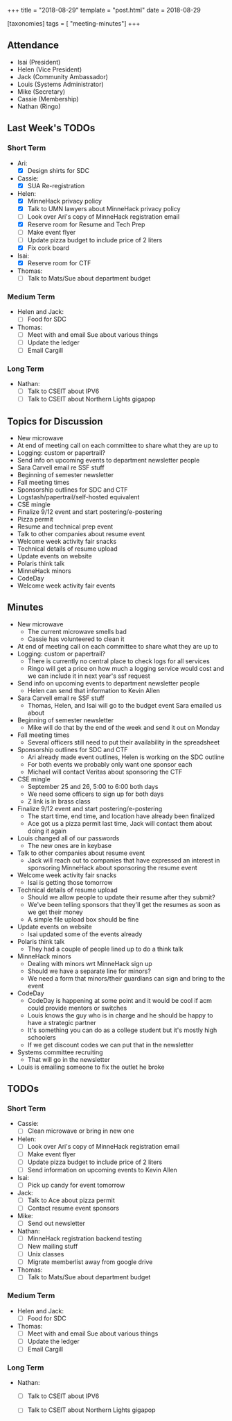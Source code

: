+++
title = "2018-08-29"
template = "post.html"
date = 2018-08-29

[taxonomies]
tags = [ "meeting-minutes"]
+++

## Attendance
 - Isai      (President)
 - Helen     (Vice President)
 - Jack      (Community Ambassador)
 - Louis     (Systems Administrator)
 - Mike      (Secretary)
 - Cassie    (Membership)
 - Nathan    (Ringo)

## Last Week's TODOs
### Short Term
 - Ari:
   - [x] Design shirts for SDC
 - Cassie:
   - [x] SUA Re-registration
 - Helen:
   - [x] MinneHack privacy policy
   - [x] Talk to UMN lawyers about MinneHack privacy policy
   - [ ] Look over Ari's copy of MinneHack registration email
   - [x] Reserve room for Resume and Tech Prep
   - [ ] Make event flyer
   - [ ] Update pizza budget to include price of 2 liters
   - [x] Fix cork board
 - Isai:
   - [x] Reserve room for CTF
 - Thomas:
   - [ ] Talk to Mats/Sue about department budget
### Medium Term
 - Helen and Jack:
   - [ ] Food for SDC
 - Thomas:
   - [ ] Meet with and email Sue about various things
   - [ ] Update the ledger
   - [ ] Email Cargill
### Long Term
 - Nathan:
   - [ ] Talk to CSEIT about IPV6
   - [ ] Talk to CSEIT about Northern Lights gigapop

## Topics for Discussion
 - New microwave
 - At end of meeting call on each committee to share what they are up to
 - Logging: custom or papertrail?
 - Send info on upcoming events to department newsletter people
 - Sara Carvell email re SSF stuff
 - Beginning of semester newsletter
 - Fall meeting times
 - Sponsorship outlines for SDC and CTF
 - Logstash/papertrail/self-hosted equivalent
 - CSE mingle
 - Finalize 9/12 event and start postering/e-postering
 - Pizza permit
 - Resume and technical prep event
 - Talk to other companies about resume event
 - Welcome week activity fair snacks
 - Technical details of resume upload
 - Update events on website
 - Polaris think talk
 - MinneHack minors
 - CodeDay
 - Welcome week activity fair events

## Minutes
 - New microwave
   - The current microwave smells bad
   - Cassie has volunteered to clean it
 - At end of meeting call on each committee to share what they are up to
 - Logging: custom or papertrail?
   - There is currently no central place to check logs for all services
   - Ringo will get a price on how much a logging service would cost and we can include it in next year's ssf request
 - Send info on upcoming events to department newsletter people
   - Helen can send that information to Kevin Allen
 - Sara Carvell email re SSF stuff
   - Thomas, Helen, and Isai will go to the budget event Sara emailed us about
 - Beginning of semester newsletter
   - Mike will do that by the end of the week and send it out on Monday
 - Fall meeting times
   - Several officers still need to put their availability in the spreadsheet
 - Sponsorship outlines for SDC and CTF
   - Ari already made event outlines, Helen is working on the SDC outline
   - For both events we probably only want one sponsor each
   - Michael will contact Veritas about sponsoring the CTF
 - CSE mingle
   - September 25 and 26, 5:00 to 6:00 both days
   - We need some officers to sign up for both days
   - Z link is in brass class
 - Finalize 9/12 event and start postering/e-postering
   - The start time, end time, and location have already been finalized
   - Ace got us a pizza permit last time, Jack will contact them about doing it again
 - Louis changed all of our passwords
   - The new ones are in keybase
 - Talk to other companies about resume event
   - Jack will reach out to companies that have expressed an interest in sponsoring MinneHack about sponsoring the resume event
 - Welcome week activity fair snacks
   - Isai is getting those tomorrow
 - Technical details of resume upload
   - Should we allow people to update their resume after they submit?
   - We've been telling sponsors that they'll get the resumes as soon as we get their money
   - A simple file upload box should be fine
 - Update events on website
   - Isai updated some of the events already
 - Polaris think talk
   - They had a couple of people lined up to do a think talk
 - MinneHack minors
   - Dealing with minors wrt MinneHack sign up
   - Should we have a separate line for minors?
   - We need a form that minors/their guardians can sign and bring to the event
 - CodeDay
   - CodeDay is happening at some point and it would be cool if acm could provide mentors or switches
   - Louis knows the guy who is in charge and he should be happy to have a strategic partner
   - It's something you can do as a college student but it's mostly high schoolers
   - If we get discount codes we can put that in the newsletter
 - Systems committee recruiting
   - That will go in the newsletter
 - Louis is emailing someone to fix the outlet he broke

## TODOs
### Short Term
 - Cassie:
   - [ ] Clean microwave or bring in new one
 - Helen:
   - [ ] Look over Ari's copy of MinneHack registration email
   - [ ] Make event flyer
   - [ ] Update pizza budget to include price of 2 liters
   - [ ] Send information on upcoming events to Kevin Allen
 - Isai:
   - [ ] Pick up candy for event tomorrow
 - Jack:
   - [ ] Talk to Ace about pizza permit
   - [ ] Contact resume event sponsors
 - Mike:
   - [ ] Send out newsletter
 - Nathan:
   - [ ] MinneHack registration backend testing
   - [ ] New mailing stuff
   - [ ] Unix classes
   - [ ] Migrate memberlist away from google drive
 - Thomas:
   - [ ] Talk to Mats/Sue about department budget
### Medium Term
 - Helen and Jack:
   - [ ] Food for SDC
 - Thomas:
   - [ ] Meet with and email Sue about various things
   - [ ] Update the ledger
   - [ ] Email Cargill
### Long Term
 - Nathan:
   - [ ] Talk to CSEIT about IPV6
   - [ ] Talk to CSEIT about Northern Lights gigapop


